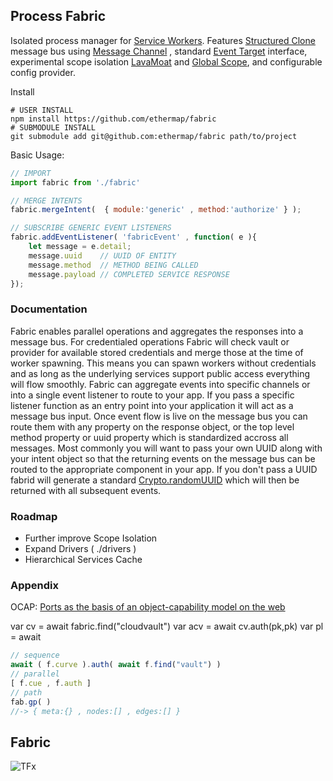 ## Process Fabric
Isolated process manager for [Service Workers](https://developer.mozilla.org/en-US/docs/Web/API/Service_Worker_API). Features [Structured Clone](https://developer.mozilla.org/en-US/docs/Web/API/Web_Workers_API/Structured_clone_algorithm) message bus using [Message Channel](https://developer.mozilla.org/en-US/docs/Web/API/MessageChannel) , standard [Event Target](https://developer.mozilla.org/en-US/docs/Web/API/EventTarget) interface, experimental scope isolation [LavaMoat](https://github.com/LavaMoat/LavaMoat) and [Global Scope](https://developer.mozilla.org/en-US/docs/Web/API/WorkerGlobalScope), and configurable config provider. 


Install
```shell
# USER INSTALL
npm install https://github.com/ethermap/fabric
# SUBMODULE INSTALL
git submodule add git@github.com:ethermap/fabric path/to/project
```

Basic Usage: 

```javascript
// IMPORT 
import fabric from './fabric' 

// MERGE INTENTS
fabric.mergeIntent(  { module:'generic' , method:'authorize' } );

// SUBSCRIBE GENERIC EVENT LISTENERS
fabric.addEventListener( 'fabricEvent' , function( e ){
    let message = e.detail;
    message.uuid    // UUID OF ENTITY 
    message.method  // METHOD BEING CALLED 
    message.payload // COMPLETED SERVICE RESPONSE
});                        
```

### Documentation
Fabric enables parallel operations and aggregates the responses into a message bus. For credentialed operations Fabric will check vault or provider for available stored credentials and merge those at the time of worker spawning. This means you can spawn workers without credentials and as long as the underlying services support public access everything will flow smoothly. Fabric can aggregate events into specific channels or into a single event listener to route to your app. If you pass a specific listener function as an entry point into your application it will act as a message bus input. Once event flow is live on the message bus you can route them with any property on the response object, or the top level method property or uuid property which is standardized accross all messages. Most commonly you will want to pass your own UUID along with your intent object so that the returning events on the message bus can be routed to the appropriate component in your app. If you don't pass a UUID fabrid will generate a standard [Crypto.randomUUID](https://developer.mozilla.org/en-US/docs/Web/API/Crypto/randomUUID) which will then be returned with all subsequent events. 

### Roadmap 
- Further improve Scope Isolation
- Expand Drivers ( ./drivers ) 
- Hierarchical Services Cache 

### Appendix
OCAP: [Ports as the basis of an object-capability model on the web](https://html.spec.whatwg.org/multipage/web-messaging.html#ports-as-the-basis-of-an-object-capability-model-on-the-web)


var cv = await fabric.find("cloudvault")
var acv = await cv.auth(pk,pk) 
var pl = await 

```javascript
// sequence
await ( f.curve ).auth( await f.find("vault") )
// parallel 
[ f.cue , f.auth ]
// path
fab.gp( )
//-> { meta:{} , nodes:[] , edges:[] }
```

## Fabric 
![TFx](https://raw.githubusercontent.com/psytron/fabric/main/meta/tfx.jpg)
